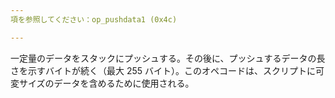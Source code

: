 ```yaml
---
項を参照してください：op_pushdata1 (0x4c)

---
```

一定量のデータをスタックにプッシュする。その後に、プッシュするデータの長さを示すバイトが続く（最大 255 バイト）。このオペコードは、スクリプトに可変サイズのデータを含めるために使用される。